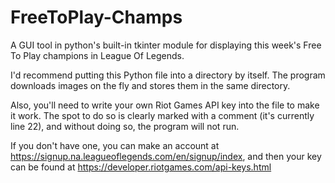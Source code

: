 # FreeToPlay-Champs
A GUI tool in python's built-in tkinter module for displaying this week's Free To Play champions in League Of Legends.

I'd recommend putting this Python file into a directory by itself. 
The program downloads images on the fly and stores them in the same directory.

Also, you'll need to write your own Riot Games API key into the file to make it work. 
The spot to do so is clearly marked with a comment (it's currently line 22), and without doing so, the program will not run.

If you don't have one, you can make an account at https://signup.na.leagueoflegends.com/en/signup/index, 
and then your key can be found at https://developer.riotgames.com/api-keys.html
